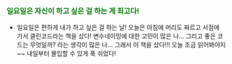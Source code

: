 ### <span style="color: green">일요일은 자신이 하고 싶은 걸 하는 게 최고다!<span>

- 일요일은 편하게 내가 하고 싶은 걸 하는 날! 오늘은 아침에 머리도 짜르고 서점에 가서 클린코드라는 책을 샀다! 변수네이밍에 대한 고민이 많은 나... 그리고 좋은 코드는 무엇일까? 라는 생각이 많은 나... 그래서 이 책을 샀다!!! 오늘 조금 읽어봐야지~~ 내일부터 몰입할 수 있게 푹 쉬었다!
